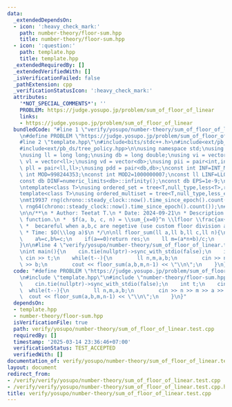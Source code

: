 ```yaml
---
data:
  _extendedDependsOn:
  - icon: ':heavy_check_mark:'
    path: number-theory/floor-sum.hpp
    title: number-theory/floor-sum.hpp
  - icon: ':question:'
    path: template.hpp
    title: template.hpp
  _extendedRequiredBy: []
  _extendedVerifiedWith: []
  _isVerificationFailed: false
  _pathExtension: cpp
  _verificationStatusIcon: ':heavy_check_mark:'
  attributes:
    '*NOT_SPECIAL_COMMENTS*': ''
    PROBLEM: https://judge.yosupo.jp/problem/sum_of_floor_of_linear
    links:
    - https://judge.yosupo.jp/problem/sum_of_floor_of_linear
  bundledCode: "#line 1 \"verify/yosupo/number-theory/sum_of_floor_of_linear.test.cpp\"\
    \n#define PROBLEM \"https://judge.yosupo.jp/problem/sum_of_floor_of_linear\"\n\
    #line 2 \"template.hpp\"\n#include<bits/stdc++.h>\n#include<ext/pb_ds/assoc_container.hpp>\n\
    #include<ext/pb_ds/tree_policy.hpp>\n\nusing namespace std;\nusing namespace __gnu_pbds;\n\
    \nusing ll = long long;\nusing db = long double;\nusing vi = vector<int>;\nusing\
    \ vl = vector<ll>;\nusing vd = vector<db>;\nusing pii = pair<int,int>;\nusing\
    \ pll = pair<ll,ll>;\nusing pdd = pair<db,db>;\nconst int INF=INT_MAX/2;\nconst\
    \ int MOD=998244353;\nconst int MOD2=1000000007;\nconst ll LINF=LLONG_MAX/2;\n\
    const db DINF=numeric_limits<db>::infinity();\nconst db EPS=1e-9;\nconst db PI=acos(db(-1));\n\
    \ntemplate<class T>\nusing ordered_set = tree<T,null_type,less<T>,rb_tree_tag,tree_order_statistics_node_update>;\n\
    template<class T>\nusing ordered_multiset = tree<T,null_type,less_equal<T>,rb_tree_tag,tree_order_statistics_node_update>;\n\
    \nmt19937 rng(chrono::steady_clock::now().time_since_epoch().count());\nmt19937_64\
    \ rng64(chrono::steady_clock::now().time_since_epoch().count());\n#line 2 \"number-theory/floor-sum.hpp\"\
    \n\n/**\n * Author: Teetat T.\n * Date: 2024-09-21\n * Description: Floor sum\
    \ function.\n *  $f(a, b, c, n) = \\sum_{x=0}^n \\lfloor \\frac{ax+b}{c} \\rfloor$\n\
    \ *  becareful when a,b,c are negetive (use custom floor division and mod instead)\n\
    \ * Time: $O(\\log a)$\n */\n\nll floor_sum(ll a,ll b,ll c,ll n){\n    ll res=n*(n+1)/2*(a/c)+(n+1)*(b/c);\n\
    \    a%=c,b%=c;\n    if(a==0)return res;\n    ll m=(a*n+b)/c;\n    return res+n*m-floor_sum(c,c-b-1,a,m-1);\n\
    }\n\n#line 4 \"verify/yosupo/number-theory/sum_of_floor_of_linear.test.cpp\"\n\
    \nint main(){\n    cin.tie(nullptr)->sync_with_stdio(false);\n    int t;\n   \
    \ cin >> t;\n    while(t--){\n        ll n,m,a,b;\n        cin >> n >> m >> a\
    \ >> b;\n        cout << floor_sum(a,b,m,n-1) << \"\\n\";\n    }\n}\n"
  code: "#define PROBLEM \"https://judge.yosupo.jp/problem/sum_of_floor_of_linear\"\
    \n#include \"template.hpp\"\n#include \"number-theory/floor-sum.hpp\"\n\nint main(){\n\
    \    cin.tie(nullptr)->sync_with_stdio(false);\n    int t;\n    cin >> t;\n  \
    \  while(t--){\n        ll n,m,a,b;\n        cin >> n >> m >> a >> b;\n      \
    \  cout << floor_sum(a,b,m,n-1) << \"\\n\";\n    }\n}"
  dependsOn:
  - template.hpp
  - number-theory/floor-sum.hpp
  isVerificationFile: true
  path: verify/yosupo/number-theory/sum_of_floor_of_linear.test.cpp
  requiredBy: []
  timestamp: '2025-03-14 23:36:46+07:00'
  verificationStatus: TEST_ACCEPTED
  verifiedWith: []
documentation_of: verify/yosupo/number-theory/sum_of_floor_of_linear.test.cpp
layout: document
redirect_from:
- /verify/verify/yosupo/number-theory/sum_of_floor_of_linear.test.cpp
- /verify/verify/yosupo/number-theory/sum_of_floor_of_linear.test.cpp.html
title: verify/yosupo/number-theory/sum_of_floor_of_linear.test.cpp
---
```

